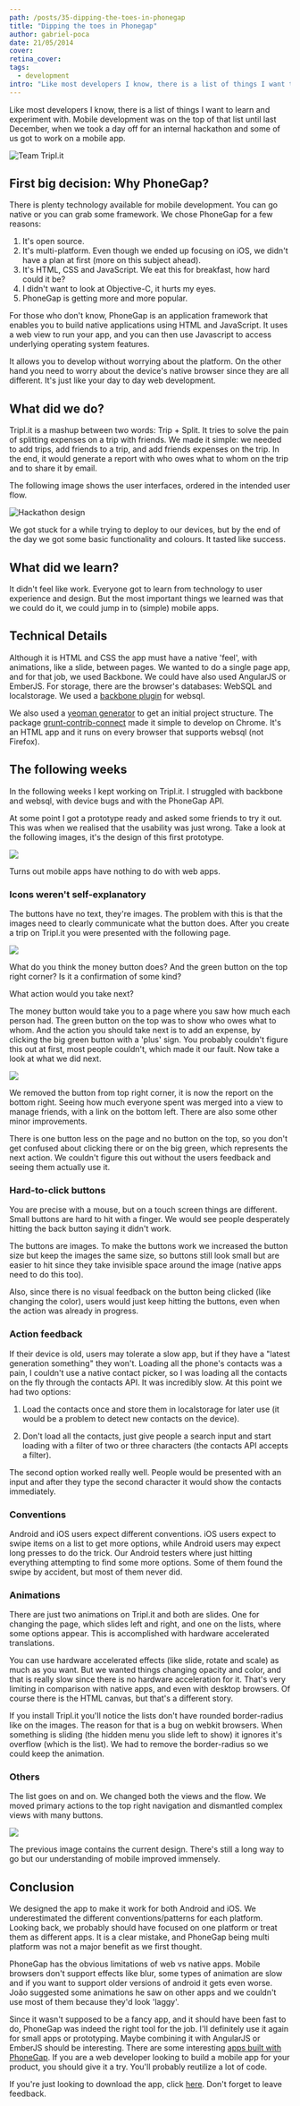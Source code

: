 ```yaml
---
path: /posts/35-dipping-the-toes-in-phonegap
title: "Dipping the toes in Phonegap"
author: gabriel-poca
date: 21/05/2014
cover: 
retina_cover: 
tags:
  - development
intro: "Like most developers I know, there is a list of things I want to learn and experiment with. Mobile development was on the top of that list until last December, when we took a day off for an internal hackathon and some of us got to work on a mobile app."
---
```


Like most developers I know, there is a list of things I want to learn and experiment with. Mobile development was on the top of that list until last December, when we took a day off for an internal hackathon and some of us got to work on a mobile app.

![Team Tripl.it](https://dl.dropboxusercontent.com/u/4056020/phonegap/working.jpg)

## First big decision: Why PhoneGap?

There is plenty technology available for mobile development. You can go native or you can grab some framework. We chose PhoneGap for a few reasons:

1. It's open source.
2. It's multi-platform. Even though we ended up focusing on iOS, we didn't have a plan at first (more on this subject ahead).
3. It's HTML, CSS and JavaScript. We eat this for breakfast, how hard could it be?
4. I didn't want to look at Objective-C, it hurts my eyes.
5. PhoneGap is getting more and more popular.

For those who don't know, PhoneGap is an application framework that enables you to build native applications using HTML and JavaScript. It uses a web view to run your app, and you can then use Javascript to access underlying operating system features.

It allows you to develop without worrying about the platform. On the other hand you need to worry about the device's native browser since they are all different. It's just like your day to day web development.

## What did we do?

Tripl.it is a mashup between two words: Trip + Split. It tries to solve the pain of splitting expenses on a trip with friends. We made it simple: we needed to add trips, add friends to a trip, and add friends expenses on the trip. In the end, it would generate a report with who owes what to whom on the trip and to share it by email.

The following image shows the user interfaces, ordered in the intended user flow.

![Hackathon design](https://dl.dropboxusercontent.com/u/4056020/phonegap/first-flow.png)

We got stuck for a while trying to deploy to our devices, but by the end of the day we got some basic functionality and colours. It tasted like success. 

## What did we learn?

It didn't feel like work. Everyone got to learn from technology to user experience and design. But the most important things we learned was that we could do it, we could jump in to (simple) mobile apps.

## Technical Details

Although it is HTML and CSS the app must have a native 'feel', with animations, like a slide, between pages. We wanted to do a single page app, and for that job, we used Backbone. We could have also used AngularJS or EmberJS. For storage, there are the browser's databases: WebSQL and localstorage. We used a [backbone plugin](https://github.com/MarrLiss/backbone-websql) for websql.

We also used a [yeoman generator](https://github.com/hypermurea/generator-phonegap) to get an initial project structure. The package [grunt-contrib-connect](https://github.com/gruntjs/grunt-contrib-connect) made it simple to develop on Chrome. It's an HTML app and it runs on every browser that supports websql (not Firefox).

## The following weeks

In the following weeks I kept working on Tripl.it. I struggled with backbone and websql, with device bugs and with the PhoneGap API. 

At some point I got a prototype ready and asked some friends to try it out. This was when we realised that the usability was just wrong. Take a look at the following images, it's the design of this first prototype.

![](https://dl.dropboxusercontent.com/u/4056020/phonegap/Flow.png)

Turns out mobile apps have nothing to do with web apps.

### Icons weren't self-explanatory

The buttons have no text, they're images. The problem with this is that the images need to clearly communicate what the button does. After you create a trip on Tripl.it you were presented with the following page.

![](https://dl.dropboxusercontent.com/u/4056020/phonegap/old-timeline.png)

What do you think the money button does? And the green button on the top right corner? Is it a confirmation of some kind?

What action would you take next?

The money button would take you to a page where you saw how much each person had. The green button on the top was to show who owes what to whom. And the action you should take next is to add an expense, by clicking the big green button with a 'plus' sign. You probably couldn't figure this out at first, most people couldn't, which made it our fault. Now take a look at what we did next.

![](https://dl.dropboxusercontent.com/u/4056020/phonegap/last-main.png)

We removed the button from top right corner, it is now the report on the bottom right. Seeing how much everyone spent was merged into a view to manage friends, with a link on the bottom left. There are also some other minor improvements.

There is one button less on the page and no button on the top, so you don't get confused about clicking there or on the big green, which represents the next action. We couldn't figure this out without the users feedback and seeing them actually use it.

### Hard-to-click buttons

You are precise with a mouse, but on a touch screen things are different. Small buttons are hard to hit with a finger. We would see people desperately hitting the back button saying it didn't work.

The buttons are images. To make the buttons work we increased the button size but keep the images the same size, so buttons still look small but are easier to hit since they take invisible space around the image (native apps need to do this too).

Also, since there is no visual feedback on the button being clicked (like changing the color), users would just keep hitting the buttons, even when the action was already in progress.

### Action feedback

If their device is old, users may tolerate a slow app, but if they have a "latest generation something" they won't. Loading all the phone's contacts was a pain, I couldn't use a native contact picker, so I was loading all the contacts on the fly through the contacts API. It was incredibly slow. At this point we had two options:

1. Load the contacts once and store them in localstorage for later use (it would be a problem to detect new contacts on the device).

2. Don't load all the contacts, just give people a search input and start loading with a filter of two or three characters (the contacts API accepts a filter).

The second option worked really well. People would be presented with an input and after they type the second character it would show the contacts immediately.

### Conventions

Android and iOS users expect different conventions. iOS users expect to swipe items on a list to get more options, while Android users may expect long presses to do the trick. Our Android testers where just hitting everything attempting to find some more options. Some of them found the swipe by accident, but most of them never did.

### Animations

There are just two animations on Tripl.it and both are slides. One for changing the page, which slides left and right, and one on the lists, where some options appear. This is accomplished with hardware accelerated translations.

You can use hardware accelerated effects (like slide, rotate and scale) as much as you want. But we wanted things changing opacity and color, and that is really slow since there is no hardware acceleration for it. That's very limiting in comparison with native apps, and even with desktop browsers. Of course there is the HTML canvas, but that's a different story.

If you install Tripl.it you'll notice the lists don't have rounded border-radius like on the images. The reason for that is a bug on webkit browsers. When something is sliding (the hidden menu you slide left to show) it ignores it's overflow (which is the list). We had to remove the border-radius so we could keep the animation. 

### Others

The list goes on and on. We changed both the views and the flow. We moved primary actions to the top right navigation and dismantled complex views with many buttons.

![](https://dl.dropboxusercontent.com/u/4056020/phonegap/flow-last.png)

The previous image contains the current design. There's still a long way to go but our understanding of mobile improved immensely.

## Conclusion

We designed the app to make it work for both Android and iOS. We underestimated the different conventions/patterns for each platform. Looking back, we probably should have focused on one platform or treat them as different apps. It is a clear mistake, and PhoneGap being multi platform was not a major benefit as we first thought.

PhoneGap has the obvious limitations of web vs native apps. Mobile browsers don't support effects like blur, some types of animation are slow and if you want to support older versions of android it gets even worse. João suggested some animations he saw on other apps and we couldn't use most of them because they'd look 'laggy'.

Since it wasn't supposed to be a fancy app, and it should have been fast to do, PhoneGap was indeed the right tool for the job. I'll definitely use it again for small apps or prototyping. Maybe combining it with AngularJS or EmberJS should be interesting. There are some interesting [apps built with PhoneGap](https://phonegap.com/app/). If you are a web developer looking to build a mobile app for your product, you should give it a try. You'll probably reutilize a lot of code.

If you're just looking to download the app, click [here](https://www.tripl.it/). Don't forget to leave feedback.
